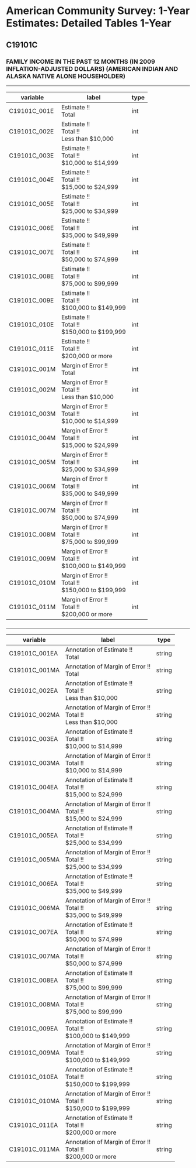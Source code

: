 # American Community Survey: 1-Year Estimates: Detailed Tables 1-Year

## C19101C

### FAMILY INCOME IN THE PAST 12 MONTHS (IN 2009 INFLATION-ADJUSTED DOLLARS) (AMERICAN INDIAN AND ALASKA NATIVE ALONE HOUSEHOLDER)

___

| variable | label | type |
| ----- | ----- | ----- |
| C19101C_001E | Estimate !!<br>Total | int |
| C19101C_002E | Estimate !!<br>Total !!<br>Less than $10,000 | int |
| C19101C_003E | Estimate !!<br>Total !!<br>$10,000 to $14,999 | int |
| C19101C_004E | Estimate !!<br>Total !!<br>$15,000 to $24,999 | int |
| C19101C_005E | Estimate !!<br>Total !!<br>$25,000 to $34,999 | int |
| C19101C_006E | Estimate !!<br>Total !!<br>$35,000 to $49,999 | int |
| C19101C_007E | Estimate !!<br>Total !!<br>$50,000 to $74,999 | int |
| C19101C_008E | Estimate !!<br>Total !!<br>$75,000 to $99,999 | int |
| C19101C_009E | Estimate !!<br>Total !!<br>$100,000 to $149,999 | int |
| C19101C_010E | Estimate !!<br>Total !!<br>$150,000 to $199,999 | int |
| C19101C_011E | Estimate !!<br>Total !!<br>$200,000 or more | int |
| C19101C_001M | Margin of Error !!<br>Total | int |
| C19101C_002M | Margin of Error !!<br>Total !!<br>Less than $10,000 | int |
| C19101C_003M | Margin of Error !!<br>Total !!<br>$10,000 to $14,999 | int |
| C19101C_004M | Margin of Error !!<br>Total !!<br>$15,000 to $24,999 | int |
| C19101C_005M | Margin of Error !!<br>Total !!<br>$25,000 to $34,999 | int |
| C19101C_006M | Margin of Error !!<br>Total !!<br>$35,000 to $49,999 | int |
| C19101C_007M | Margin of Error !!<br>Total !!<br>$50,000 to $74,999 | int |
| C19101C_008M | Margin of Error !!<br>Total !!<br>$75,000 to $99,999 | int |
| C19101C_009M | Margin of Error !!<br>Total !!<br>$100,000 to $149,999 | int |
| C19101C_010M | Margin of Error !!<br>Total !!<br>$150,000 to $199,999 | int |
| C19101C_011M | Margin of Error !!<br>Total !!<br>$200,000 or more | int |
### 

___

| variable | label | type |
| ----- | ----- | ----- |
| C19101C_001EA | Annotation of Estimate !!<br>Total | string |
| C19101C_001MA | Annotation of Margin of Error !!<br>Total | string |
| C19101C_002EA | Annotation of Estimate !!<br>Total !!<br>Less than $10,000 | string |
| C19101C_002MA | Annotation of Margin of Error !!<br>Total !!<br>Less than $10,000 | string |
| C19101C_003EA | Annotation of Estimate !!<br>Total !!<br>$10,000 to $14,999 | string |
| C19101C_003MA | Annotation of Margin of Error !!<br>Total !!<br>$10,000 to $14,999 | string |
| C19101C_004EA | Annotation of Estimate !!<br>Total !!<br>$15,000 to $24,999 | string |
| C19101C_004MA | Annotation of Margin of Error !!<br>Total !!<br>$15,000 to $24,999 | string |
| C19101C_005EA | Annotation of Estimate !!<br>Total !!<br>$25,000 to $34,999 | string |
| C19101C_005MA | Annotation of Margin of Error !!<br>Total !!<br>$25,000 to $34,999 | string |
| C19101C_006EA | Annotation of Estimate !!<br>Total !!<br>$35,000 to $49,999 | string |
| C19101C_006MA | Annotation of Margin of Error !!<br>Total !!<br>$35,000 to $49,999 | string |
| C19101C_007EA | Annotation of Estimate !!<br>Total !!<br>$50,000 to $74,999 | string |
| C19101C_007MA | Annotation of Margin of Error !!<br>Total !!<br>$50,000 to $74,999 | string |
| C19101C_008EA | Annotation of Estimate !!<br>Total !!<br>$75,000 to $99,999 | string |
| C19101C_008MA | Annotation of Margin of Error !!<br>Total !!<br>$75,000 to $99,999 | string |
| C19101C_009EA | Annotation of Estimate !!<br>Total !!<br>$100,000 to $149,999 | string |
| C19101C_009MA | Annotation of Margin of Error !!<br>Total !!<br>$100,000 to $149,999 | string |
| C19101C_010EA | Annotation of Estimate !!<br>Total !!<br>$150,000 to $199,999 | string |
| C19101C_010MA | Annotation of Margin of Error !!<br>Total !!<br>$150,000 to $199,999 | string |
| C19101C_011EA | Annotation of Estimate !!<br>Total !!<br>$200,000 or more | string |
| C19101C_011MA | Annotation of Margin of Error !!<br>Total !!<br>$200,000 or more | string |

